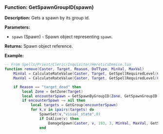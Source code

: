 ### Function: GetSpawnGroupID(spawn)

**Description:**
Gets a spawn by its group id.

**Parameters:**
- `spawn` (Spawn) - Spawn object representing `spawn`.

**Returns:** Spawn object reference.

**Example:**

```lua
-- From Spells/Priest/Cleric/Inquisitor/HereticsDemise.lua
function remove(Caster, Target, Reason, DoTType, MinVal, MaxVal)
    MinVal = CalculateRateValue(Caster, Target, GetSpellRequiredLevel(Caster), GetLevel(Caster), 1.25, MinVal)
    MaxVal = CalculateRateValue(Caster, Target, GetSpellRequiredLevel(Caster), GetLevel(Caster), 1.25, MaxVal)

	if Reason == "target_dead" then
		local Zone = GetZone(Target)
	    local encounterSpawn = GetSpawnByGroupID(Zone, GetSpawnGroupID(Target))
	    if encounterSpawn ~= nil then
            local targets = GetGroup(encounterSpawn)
        	for k,v in ipairs(targets) do
                SpawnSet(v,"visual_state",0)
                if IsAlive(v) then
                    DamageSpawn(Caster, v, 193, 3, MinVal, MaxVal, GetSpellName())
                end
```
